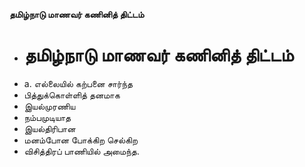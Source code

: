 **தமிழ்நாடு மாணவர் கணினித் திட்டம்**
- # தமிழ்நாடு மாணவர் கணினித் திட்டம்
- a. எல்லையில் கற்பனை சார்ந்த
- பித்துக்கொள்ளித் தனமாக
- இயல்முரணிய
- நம்பமுடியாத
- இயல்திரிபான
- மனம்போன போக்கிற செல்கிற
- விசித்திரப் பாணியில் அமைந்த.

